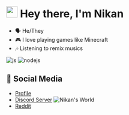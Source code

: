 <h1><img src="https://cdn.discordapp.com/emojis/900249317963624509.gif" width="30"/> Hey there, I'm Nikan</h1>

- 🗣 He/They
- 🎮 I love playing games like Minecraft
- 🎶 Listening to remix musics

<p>
    <img alt="js" src="https://img.shields.io/badge/-Javascript-FFEE00?style=flat-square&logo=javascript&logoColor=black" />
    <img alt="nodejs" src="https://img.shields.io/badge/-NodeJS-43853D?style=flat-square&logo=Node.js&logoColor=white" />
</p>

## 🌱 Social Media


- [Profile](https://nikanwastaken.carrd.co/) 
- [Discord Server](https://discord.gg/4HX9RneUjt)  <img src="https://discordapp.com/api/guilds/757268973674037315/widget.png?style=shield" alt="Nikan's World"/>
- [Reddit](https://www.reddit.com/u/NikanWasTaken)



